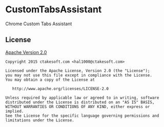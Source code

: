 # CustomTabsAssistant
Chrome Custom Tabs Assistant

## License

[Apache Version 2.0](http://www.apache.org/licenses/LICENSE-2.0.html)

    Copyright 2015 ctakesoft.com <hal1000@ctakesoft.com>

    Licensed under the Apache License, Version 2.0 (the "License");
    you may not use this file except in compliance with the License.
    You may obtain a copy of the License at

       http://www.apache.org/licenses/LICENSE-2.0

    Unless required by applicable law or agreed to in writing, software
    distributed under the License is distributed on an "AS IS" BASIS,
    WITHOUT WARRANTIES OR CONDITIONS OF ANY KIND, either express or implied.
    See the License for the specific language governing permissions and
    limitations under the License.
